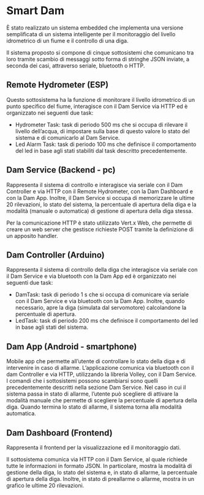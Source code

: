 # Smart Dam

È stato realizzato un sistema embedded che implementa una versione semplificata di un sistema intelligente per il monitoraggio del livello idrometrico di un fiume e il controllo di una diga.

Il sistema proposto si compone di cinque sottosistemi che comunicano tra loro tramite scambio di messaggi sotto forma di stringhe JSON inviate, a seconda dei casi, attraverso seriale, bluetooth o HTTP.

## Remote Hydrometer (ESP)
Questo sottosistema ha la funzione di monitorare il livello idrometrico di un punto specifico del fiume, interagisce con il Dam Service via HTTP ed è organizzato nei seguenti due task:
* Hydrometer Task: task di periodo 500 ms che si occupa di rilevare il livello dell’acqua, di impostare sulla base di questo valore lo stato del sistema e di comunicarlo al Dam Service.
* Led Alarm Task: task di periodo 100 ms che definisce il comportamento del led in base agli stati stabiliti dal task descritto precedentemente.


## Dam Service (Backend - pc)
Rappresenta il sistema di controllo e interagisce via seriale con il Dam Controller e via HTTP con il Remote Hydrometer, con la Dam Dashboard e con la Dam App. Inoltre, il Dam Service si occupa di memorizzare le ultime 20 rilevazioni, lo stato del sistema, la percentuale di apertura della diga e la modalità (manuale o automatica) di gestione di apertura della diga stessa.

Per la comunicazione HTTP è stato utilizzato Vert.x Web, che permette di creare un web server che gestisce richieste POST tramite la definizione di un apposito handler.

## Dam Controller (Arduino)
Rappresenta il sistema di controllo della diga che interagisce via seriale con il Dam Service e via bluetooth con la Dam App ed è organizzato nei seguenti due task:
* DamTask: task di periodo 1 s che si occupa di comunicare via seriale con il Dam Service e via bluetooth con la Dam App. Inoltre, quando necessario, apre la diga (simulata dal servomotore) calcolandone la percentuale di apertura.
* LedTask: task di periodo 200 ms che definisce il comportamento del led in base agli stati del sistema.


## Dam App (Android - smartphone)
Mobile app che permette all’utente di controllare lo stato della diga e di intervenire in caso di allarme. L’applicazione comunica via bluetooth con il dam Controller e via HTTP, utilizzando la libreria Volley, con il Dam Service. I comandi che i sottosistemi possono scambiarsi sono quelli precedentemente descritti nella sezione Dam Service.
Nel caso in cui il sistema passa in stato di allarme, l’utente può scegliere di attivare la modalità manuale che permette di scegliere la percentuale di apertura della diga. Quando termina lo stato di allarme, il sistema torna alla modalità automatica.


## Dam Dashboard (Frontend)
Rappresenta il frontend per la visualizzazione ed il monitoraggio dati.

Il sottosistema comunica via HTTP con il Dam Service, al quale richiede tutte le informazioni in formato JSON. In particolare, mostra la modalità di gestione della diga, lo stato del sistema e, in stato di allarme, la percentuale di apertura della diga. Inoltre, in stato di preallarme o allarme, mostra in un grafico le ultime 20 rilevazioni.